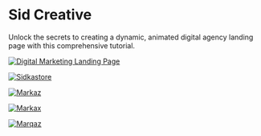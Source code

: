 # Sid Creative

Unlock the secrets to creating a dynamic, animated digital agency landing page with this comprehensive tutorial.

[![Digital Marketing Landing Page](https://img.shields.io/badge/Digital%20Marketing-Tutorial-blue)](https://oyesafi.github.io/DigitalMarketing/)

[![Sidkastore](https://img.shields.io/badge/Sidkastore-Visit-green)](https://oyesafi.github.io/Sidkastore/)

[![Markaz](https://img.shields.io/badge/Markaz-Visit-purple)](https://oyesafi.github.io/Markaz/)

[![Markax](https://img.shields.io/badge/Markax-Visit-red)](https://oyesafi.github.io/Markax/)

[![Marqaz](https://img.shields.io/badge/Marqaz-Visit-green)](https://oyesafi.github.io/Marqaz/)
